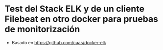  # Test del Stack ELK y de un cliente Filebeat en otro docker para pruebas de monitorización

* Basado en https://github.com/caas/docker-elk
